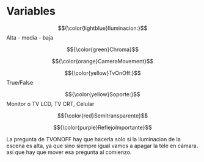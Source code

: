 # Variables

$${\color{lightblue}Iluminacion:}$$ Alta - media - baja

$${\color{green}Chroma}$$

$${\color{orange}CameraMovement}$$

$${\color{yellow}TvOnOff:}$$ True/False

$${\color{yellow}Soporte:}$$ Monitor o TV LCD, TV CRT, Celular

$${\color{red}Semitransparente}$$

$${\color{purple}ReflejoImportante}$$

La pregunta de TVONOFF hay que hacerla solo si la iluminacion de la escena es alta, ya que sino siempre igual vamos a apagar la tele en cámara. así que hay que mover esa pregunta al comienzo.
